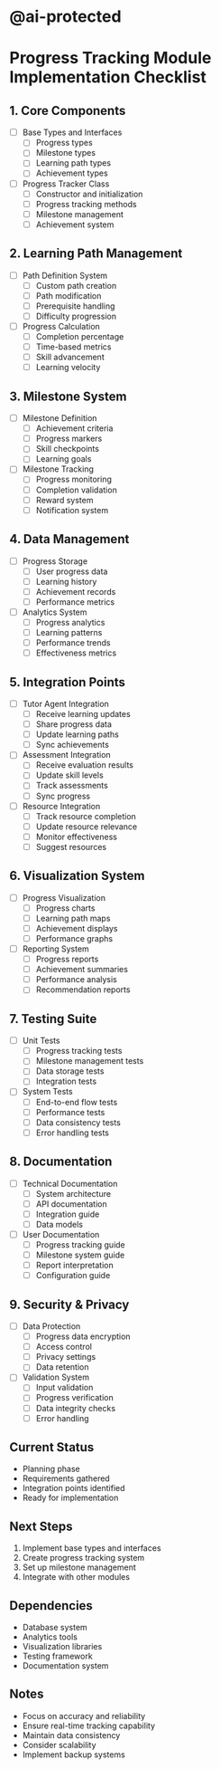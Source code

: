 # @ai-protected
# Progress Tracking Module Implementation Checklist

## 1. Core Components
- [ ] Base Types and Interfaces
  - [ ] Progress types
  - [ ] Milestone types
  - [ ] Learning path types
  - [ ] Achievement types

- [ ] Progress Tracker Class
  - [ ] Constructor and initialization
  - [ ] Progress tracking methods
  - [ ] Milestone management
  - [ ] Achievement system

## 2. Learning Path Management
- [ ] Path Definition System
  - [ ] Custom path creation
  - [ ] Path modification
  - [ ] Prerequisite handling
  - [ ] Difficulty progression

- [ ] Progress Calculation
  - [ ] Completion percentage
  - [ ] Time-based metrics
  - [ ] Skill advancement
  - [ ] Learning velocity

## 3. Milestone System
- [ ] Milestone Definition
  - [ ] Achievement criteria
  - [ ] Progress markers
  - [ ] Skill checkpoints
  - [ ] Learning goals

- [ ] Milestone Tracking
  - [ ] Progress monitoring
  - [ ] Completion validation
  - [ ] Reward system
  - [ ] Notification system

## 4. Data Management
- [ ] Progress Storage
  - [ ] User progress data
  - [ ] Learning history
  - [ ] Achievement records
  - [ ] Performance metrics

- [ ] Analytics System
  - [ ] Progress analytics
  - [ ] Learning patterns
  - [ ] Performance trends
  - [ ] Effectiveness metrics

## 5. Integration Points
- [ ] Tutor Agent Integration
  - [ ] Receive learning updates
  - [ ] Share progress data
  - [ ] Update learning paths
  - [ ] Sync achievements

- [ ] Assessment Integration
  - [ ] Receive evaluation results
  - [ ] Update skill levels
  - [ ] Track assessments
  - [ ] Sync progress

- [ ] Resource Integration
  - [ ] Track resource completion
  - [ ] Update resource relevance
  - [ ] Monitor effectiveness
  - [ ] Suggest resources

## 6. Visualization System
- [ ] Progress Visualization
  - [ ] Progress charts
  - [ ] Learning path maps
  - [ ] Achievement displays
  - [ ] Performance graphs

- [ ] Reporting System
  - [ ] Progress reports
  - [ ] Achievement summaries
  - [ ] Performance analysis
  - [ ] Recommendation reports

## 7. Testing Suite
- [ ] Unit Tests
  - [ ] Progress tracking tests
  - [ ] Milestone management tests
  - [ ] Data storage tests
  - [ ] Integration tests

- [ ] System Tests
  - [ ] End-to-end flow tests
  - [ ] Performance tests
  - [ ] Data consistency tests
  - [ ] Error handling tests

## 8. Documentation
- [ ] Technical Documentation
  - [ ] System architecture
  - [ ] API documentation
  - [ ] Integration guide
  - [ ] Data models

- [ ] User Documentation
  - [ ] Progress tracking guide
  - [ ] Milestone system guide
  - [ ] Report interpretation
  - [ ] Configuration guide

## 9. Security & Privacy
- [ ] Data Protection
  - [ ] Progress data encryption
  - [ ] Access control
  - [ ] Privacy settings
  - [ ] Data retention

- [ ] Validation System
  - [ ] Input validation
  - [ ] Progress verification
  - [ ] Data integrity checks
  - [ ] Error handling

## Current Status
- Planning phase
- Requirements gathered
- Integration points identified
- Ready for implementation

## Next Steps
1. Implement base types and interfaces
2. Create progress tracking system
3. Set up milestone management
4. Integrate with other modules

## Dependencies
- Database system
- Analytics tools
- Visualization libraries
- Testing framework
- Documentation system

## Notes
- Focus on accuracy and reliability
- Ensure real-time tracking capability
- Maintain data consistency
- Consider scalability
- Implement backup systems 